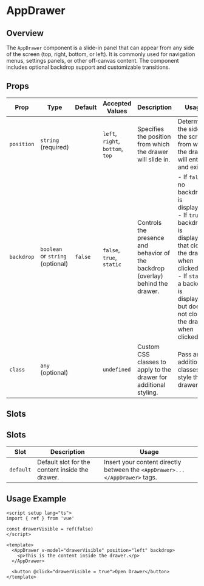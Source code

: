 # AppDrawer

## Overview

The `AppDrawer` component is a slide-in panel that can appear from any side of the screen (top, right, bottom, or left). It is commonly used for navigation menus, settings panels, or other off-canvas content. The component includes optional backdrop support and customizable transitions.

## Props

| Prop       | Type                             | Default | Accepted Values                  | Description                                                                     | Usage                                                                                                                                                                                                          |
| ---------- | -------------------------------- | ------- | -------------------------------- | ------------------------------------------------------------------------------- | -------------------------------------------------------------------------------------------------------------------------------------------------------------------------------------------------------------- |
| `position` | `string` (required)              |         | `left`, `right`, `bottom`, `top` | Specifies the position from which the drawer will slide in.                     | Determines the side of the screen from which the drawer will enter and exit.                                                                                                                                   |
| `backdrop` | `boolean` or `string` (optional) | `false` | `false`, `true`, `static`        | Controls the presence and behavior of the backdrop (overlay) behind the drawer. | - If `false`, no backdrop is displayed. <br> - If `true`, a backdrop is displayed that closes the drawer when clicked. <br> - If `static`, a backdrop is displayed but does not close the drawer when clicked. |
| `class`    | `any` (optional)                 |         | `undefined`                      | Custom CSS classes to apply to the drawer for additional styling.               | Pass any additional classes to style the drawer.                                                                                                                                                               |

## Slots

## Slots

| Slot      | Description                                     | Usage                                                                       |
| --------- | ----------------------------------------------- | --------------------------------------------------------------------------- |
| `default` | Default slot for the content inside the drawer. | Insert your content directly between the `<AppDrawer>...</AppDrawer>` tags. |

## Usage Example

```vue
<script setup lang="ts">
import { ref } from 'vue'

const drawerVisible = ref(false)
</script>

<template>
  <AppDrawer v-model="drawerVisible" position="left" backdrop>
    <p>This is the content inside the drawer.</p>
  </AppDrawer>

  <button @click="drawerVisible = true">Open Drawer</button>
</template>
```
